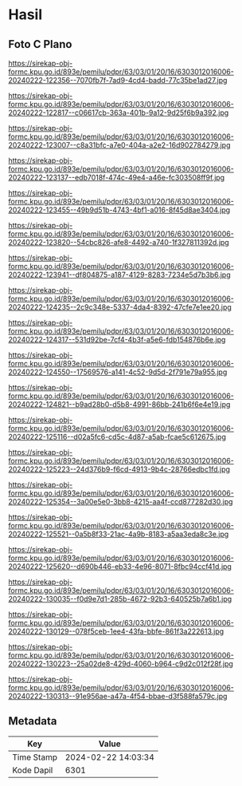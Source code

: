 # Hasil

## Foto C Plano

https://sirekap-obj-formc.kpu.go.id/893e/pemilu/pdpr/63/03/01/20/16/6303012016006-20240222-122356--7070fb7f-7ad9-4cd4-badd-77c35be1ad27.jpg

https://sirekap-obj-formc.kpu.go.id/893e/pemilu/pdpr/63/03/01/20/16/6303012016006-20240222-122817--c06617cb-363a-401b-9a12-9d25f6b9a392.jpg

https://sirekap-obj-formc.kpu.go.id/893e/pemilu/pdpr/63/03/01/20/16/6303012016006-20240222-123007--c8a31bfc-a7e0-404a-a2e2-16d902784279.jpg

https://sirekap-obj-formc.kpu.go.id/893e/pemilu/pdpr/63/03/01/20/16/6303012016006-20240222-123137--edb7018f-474c-49e4-a46e-fc303508ff9f.jpg

https://sirekap-obj-formc.kpu.go.id/893e/pemilu/pdpr/63/03/01/20/16/6303012016006-20240222-123455--49b9d51b-4743-4bf1-a016-8f45d8ae3404.jpg

https://sirekap-obj-formc.kpu.go.id/893e/pemilu/pdpr/63/03/01/20/16/6303012016006-20240222-123820--54cbc826-afe8-4492-a740-1f327811392d.jpg

https://sirekap-obj-formc.kpu.go.id/893e/pemilu/pdpr/63/03/01/20/16/6303012016006-20240222-123941--df804875-a187-4129-8283-7234e5d7b3b6.jpg

https://sirekap-obj-formc.kpu.go.id/893e/pemilu/pdpr/63/03/01/20/16/6303012016006-20240222-124235--2c9c348e-5337-4da4-8392-47cfe7e1ee20.jpg

https://sirekap-obj-formc.kpu.go.id/893e/pemilu/pdpr/63/03/01/20/16/6303012016006-20240222-124317--531d92be-7cf4-4b3f-a5e6-fdb154876b6e.jpg

https://sirekap-obj-formc.kpu.go.id/893e/pemilu/pdpr/63/03/01/20/16/6303012016006-20240222-124550--17569576-a141-4c52-9d5d-2f791e79a955.jpg

https://sirekap-obj-formc.kpu.go.id/893e/pemilu/pdpr/63/03/01/20/16/6303012016006-20240222-124821--b9ad28b0-d5b8-4991-86bb-241b6f6e4e19.jpg

https://sirekap-obj-formc.kpu.go.id/893e/pemilu/pdpr/63/03/01/20/16/6303012016006-20240222-125116--d02a5fc6-cd5c-4d87-a5ab-fcae5c612675.jpg

https://sirekap-obj-formc.kpu.go.id/893e/pemilu/pdpr/63/03/01/20/16/6303012016006-20240222-125223--24d376b9-f6cd-4913-9b4c-28766edbc1fd.jpg

https://sirekap-obj-formc.kpu.go.id/893e/pemilu/pdpr/63/03/01/20/16/6303012016006-20240222-125354--3a00e5e0-3bb8-4215-aa4f-ccd877282d30.jpg

https://sirekap-obj-formc.kpu.go.id/893e/pemilu/pdpr/63/03/01/20/16/6303012016006-20240222-125521--0a5b8f33-21ac-4a9b-8183-a5aa3eda8c3e.jpg

https://sirekap-obj-formc.kpu.go.id/893e/pemilu/pdpr/63/03/01/20/16/6303012016006-20240222-125620--d690b446-eb33-4e96-8071-8fbc94ccf41d.jpg

https://sirekap-obj-formc.kpu.go.id/893e/pemilu/pdpr/63/03/01/20/16/6303012016006-20240222-130035--f0d9e7d1-285b-4672-92b3-640525b7a6b1.jpg

https://sirekap-obj-formc.kpu.go.id/893e/pemilu/pdpr/63/03/01/20/16/6303012016006-20240222-130129--078f5ceb-1ee4-43fa-bbfe-861f3a222613.jpg

https://sirekap-obj-formc.kpu.go.id/893e/pemilu/pdpr/63/03/01/20/16/6303012016006-20240222-130223--25a02de8-429d-4060-b964-c9d2c012f28f.jpg

https://sirekap-obj-formc.kpu.go.id/893e/pemilu/pdpr/63/03/01/20/16/6303012016006-20240222-130313--91e956ae-a47a-4f54-bbae-d3f588fa579c.jpg


## Metadata

| Key        | Value               |
| ---------- | ------------------- |
| Time Stamp | 2024-02-22 14:03:34 |
| Kode Dapil | 6301                |



